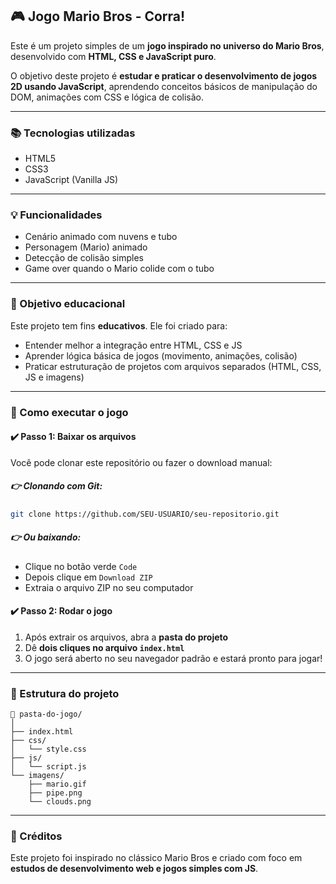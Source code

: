 ## 🎮 Jogo Mario Bros - Corra!

Este é um projeto simples de um **jogo inspirado no universo do Mario Bros**, desenvolvido com **HTML, CSS e JavaScript puro**.

O objetivo deste projeto é **estudar e praticar o desenvolvimento de jogos 2D usando JavaScript**, aprendendo conceitos básicos de manipulação do DOM, animações com CSS e lógica de colisão.

---

### 📚 Tecnologias utilizadas

* HTML5
* CSS3
* JavaScript (Vanilla JS)

---

### 💡 Funcionalidades

* Cenário animado com nuvens e tubo
* Personagem (Mario) animado
* Detecção de colisão simples
* Game over quando o Mario colide com o tubo

---

### 🧠 Objetivo educacional

Este projeto tem fins **educativos**. Ele foi criado para:

* Entender melhor a integração entre HTML, CSS e JS
* Aprender lógica básica de jogos (movimento, animações, colisão)
* Praticar estruturação de projetos com arquivos separados (HTML, CSS, JS e imagens)

---

### 🚀 Como executar o jogo

#### ✔️ Passo 1: Baixar os arquivos

Você pode clonar este repositório ou fazer o download manual:

##### 👉 Clonando com Git:

```bash
git clone https://github.com/SEU-USUARIO/seu-repositorio.git
```

##### 👉 Ou baixando:

* Clique no botão verde `Code`
* Depois clique em `Download ZIP`
* Extraia o arquivo ZIP no seu computador

#### ✔️ Passo 2: Rodar o jogo

1. Após extrair os arquivos, abra a **pasta do projeto**
2. Dê **dois cliques no arquivo `index.html`**
3. O jogo será aberto no seu navegador padrão e estará pronto para jogar!

---

### 📁 Estrutura do projeto

```
📁 pasta-do-jogo/
│
├── index.html
├── css/
│   └── style.css
├── js/
│   └── script.js
└── imagens/
    ├── mario.gif
    ├── pipe.png
    └── clouds.png
```

---

### 📌 Créditos

Este projeto foi inspirado no clássico Mario Bros e criado com foco em **estudos de desenvolvimento web e jogos simples com JS**.


